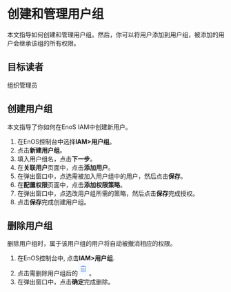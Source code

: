 # 创建和管理用户组

本文指导如何创建和管理用户组。然后，你可以将用户添加到用户组，被添加的用户会继承该组的所有权限。

## 目标读者<audience>

组织管理员

## 创建用户组<creation>

本文指导了你如何在EnoS IAM中创建新用户。


1. 在EnOS控制台中选择**IAM>用户组**。
2. 点击**新建用户组**。
3. 填入用户组名，点击**下一步**。
4. 在**关联用户**页面中，点击**添加用户**。
5. 在弹出窗口中，点选需被加入用户组中的用户，然后点击**保存**。
6. 在**配置权限**页面中，点击**添加权限策略**。
7. 在弹出窗口中，点选改用户组所需的策略，然后点击**保存**完成授权。
8. 点击**保存**完成创建用户组。


## 删除用户组<deletion>

删除用户组时，属于该用户组的用户将自动被撤消相应的权限。

1. 在EnOS控制台中, 点击**IAM>用户组**.
2. 点击需删除用户组后的![image](media/delete_icon.png)。
3. 在弹出窗口中，点击**确定**完成删除。
